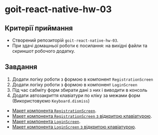 # goit-react-native-hw-03

## Критерії приймання

- Створений репозиторій `goit-react-native-hw-03`.
- При здачі домашньої роботи є посилання: на вихідні файли та скриншот робочого додатку.

## Завдання

1. Додати логіку роботи з формою в компонент `RegistrationScreen`
2. Додати логіку роботи з формою в компонент `LoginScreen`
3. Під час сабміту форм збирати дані з них і виводити в консоль
4. Додати автозакриття клавіатури по кліку за межами форм (Використовуємо `Keyboard.dismiss`)

- [Макет компонента `RegistrationScreen`](<https://www.figma.com/file/YqWLNarVE4x1zkXa6PYJfi/Homework-(Copy)-(Copy)?node-id=3-26&t=XKtrTESvHCJWWJMS-0>).
- [Макет компонента `RegistrationScreen` з відкритою клавіатурою](<https://www.figma.com/file/YqWLNarVE4x1zkXa6PYJfi/Homework-(Copy)-(Copy)?node-id=32-57&t=jZpeABXYpGtE6WlU-0>).
- [Макет компонента `LoginScreen`](<https://www.figma.com/file/YqWLNarVE4x1zkXa6PYJfi/Homework-(Copy)-(Copy)?node-id=12-0&t=tkIKc4K19uOKNunb-0>).
- [Макет компонента `LoginScreen` з відкритою клавіатурою](<https://www.figma.com/file/YqWLNarVE4x1zkXa6PYJfi/Homework-(Copy)-(Copy)?node-id=33-126&t=p8npyqW8trmwF8rr-0>).
